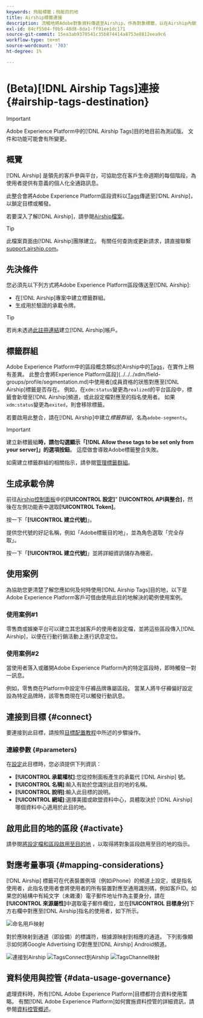 ```yaml
---
keywords: 飛艇標籤；飛艇目的地
title: Airship標籤連接
description: 流暢地將Adobe對象資料傳遞至Airship，作為對象標籤，以在Airship內鎖定目標。
exl-id: 84cf5504-f0b5-48d8-8da1-ff91ee1dc171
source-git-commit: 15ea3ab9370541c35b874414a8753e8812eea9c6
workflow-type: tm+mt
source-wordcount: '703'
ht-degree: 1%

---
```


# (Beta)[!DNL Airship Tags]連接 {#airship-tags-destination}

>[!IMPORTANT]
>
>Adobe Experience Platform中的[!DNL Airship Tags]目的地目前為測試版。 文件和功能可能會有所變更。

## 概覽

[!DNL Airship] 是領先的客戶參與平台，可協助您在客戶生命週期的每個階段，為使用者提供有意義的個人化全通路訊息。

此整合會將Adobe Experience Platform區段資料以[Tags](https://docs.airship.com/guides/audience/tags/)傳遞至[!DNL Airship]，以鎖定目標或觸發。

若要深入了解[!DNL Airship]，請參閱[Airship檔案](https://docs.airship.com)。


>[!TIP]
>
>此檔案頁面由[!DNL Airship]團隊建立。 有關任何查詢或更新請求，請直接聯繫[support.airship.com](https://support.airship.com/)。

## 先決條件

您必須先以下列方式將Adobe Experience Platform區段傳送至[!DNL Airship]:

* 在[!DNL Airship]專案中建立標籤群組。
* 生成用於驗證的承載令牌。

>[!TIP]
> 
>若尚未透過[此註冊連結](https://go.airship.eu/accounts/register/plan/starter/)建立[!DNL Airship]帳戶。

## 標籤群組

Adobe Experience Platform中的區段概念類似於Airship中的[Tags](https://docs.airship.com/guides/audience/tags/)，在實作上稍有差異。 此整合會將Experience Platform區段](../../../xdm/field-groups/profile/segmentation.md)中使用者[成員資格的狀態對應至[!DNL Airship]標籤是否存在。 例如，在`xdm:status`變更為`realized`的平台區段中，標籤會新增至[!DNL Airship]頻道，或此設定檔對應至的指名使用者。 如果`xdm:status`變更為`exited`，則會移除標籤。

若要啟用此整合，請在[!DNL Airship]中建立&#x200B;*標籤群組*，名為`adobe-segments`。

>[!IMPORTANT]
>
>建立新標籤組&#x200B;**時，請勿勾選顯示「[!DNL Allow these tags to be set only from your server]」的選項按鈕**。 這麼做會導致Adobe標籤整合失敗。

如需建立標籤群組的相關指示，請參閱[管理標籤群組](https://docs.airship.com/tutorials/manage-project/messaging/tag-groups)。

## 生成承載令牌

前往[Airship控制面板](https://go.airship.com)中的&#x200B;**[!UICONTROL 設定]**&quot; **[!UICONTROL API與整合]**，然後在左側功能表中選取&#x200B;**[!UICONTROL Token]**。

按一下「**[!UICONTROL 建立代號]**」。

提供您代號的好記名稱，例如「Adobe標籤目的地」，並為角色選取「完全存取」。

按一下「**[!UICONTROL 建立代號]**」並將詳細資訊儲存為機密。

## 使用案例

為協助您更清楚了解您應如何及何時使用[!DNL Airship Tags]目的地，以下是Adobe Experience Platform客戶可借由使用此目的地解決的範例使用案例。

### 使用案例#1

零售商或娛樂平台可以建立其忠誠客戶的使用者設定檔，並將這些區段傳入[!DNL Airship]，以便在行動行銷活動上進行訊息定位。

### 使用案例#2

當使用者落入或離開Adobe Experience Platform內的特定區段時，即時觸發一對一訊息。

例如，零售商在Platform中設定牛仔褲品牌專屬區段。 當某人將牛仔褲偏好設定設為特定品牌時，該零售商現在可以觸發行動訊息。

## 連接到目標 {#connect}

要連接到此目標，請按照[目標配置教程](../../ui/connect-destination.md)中所述的步驟操作。

### 連線參數 {#parameters}

在[設定](../../ui/connect-destination.md)此目標時，您必須提供下列資訊：

* **[!UICONTROL 承載權杖]**:您從控制面板產生的承載代 [!DNL Airship] 號。
* **[!UICONTROL 名稱]**:輸入有助於您識別此目的地的名稱。
* **[!UICONTROL 說明]**:輸入此目標的說明。
* **[!UICONTROL 網域]**:選擇美國或歐盟資料中心，具體取決於 [!DNL Airship] 哪個資料中心適用於此目的地。


## 啟用此目的地的區段 {#activate}

請參閱[將設定檔和區段啟用至目的地](../../ui/activate-destinations.md) ，以取得將對象區段啟用至目的地的指示。

## 對應考量事項 {#mapping-considerations}

[!DNL Airship] 標籤可在代表裝置例項（例如iPhone）的頻道上設定，或是指名使用者，此指名使用者會將使用者的所有裝置對應至通用識別碼，例如客戶ID。如果您的結構中有純文字（未雜湊）電子郵件地址作為主要身分，請在&#x200B;**[!UICONTROL 來源屬性]**&#x200B;中選取電子郵件欄位，並在&#x200B;**[!UICONTROL 目標身分]**&#x200B;下方右欄中對應至[!DNL Airship]指名的使用者，如下所示。

![命名用戶映射](../../assets/catalog/mobile-engagement/airship-tags/mapping-option-2.png)

對於應映射到通道（即設備）的標識符，根據源映射到相應的通道。 下列影像顯示如何將Google Advertising ID對應至[!DNL Airship] Android頻道。

![連接到Airship ](../../assets/catalog/mobile-engagement/airship-tags/select-source-identity.png)
![TagsConnect到Airship ](../../assets/catalog/mobile-engagement/airship-tags/select-target-identity.png)
![TagsChannel映射](../../assets/catalog/mobile-engagement/airship-tags/mapping-option.png)

## 資料使用與控管 {#data-usage-governance}

處理資料時，所有[!DNL Adobe Experience Platform]目標都符合資料使用策略。 有關[!DNL Adobe Experience Platform]如何實施資料控管的詳細資訊，請參閱[資料控管概述](../../../data-governance/home.md)。
